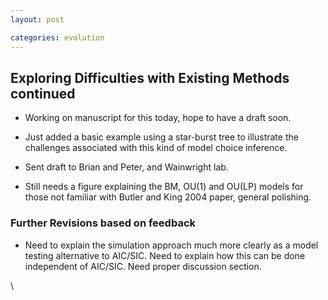 ```yaml
---
layout: post

categories: evolution
---
```






 





Exploring Difficulties with Existing Methods continued
------------------------------------------------------

-   Working on manuscript for this today, hope to have a draft soon.

-   Just added a basic example using a star-burst tree to illustrate the
    challenges associated with this kind of model choice inference.

-   Sent draft to Brian and Peter, and Wainwright lab.

-   Still needs a figure explaining the BM, OU(1) and OU(LP) models for
    those not familiar with Butler and King 2004 paper, general
    polishing.

### Further Revisions based on feedback

-   Need to explain the simulation approach much more clearly as a model
    testing alternative to AIC/SIC. Need to explain how this can be done
    independent of AIC/SIC. Need proper discussion section.

\

